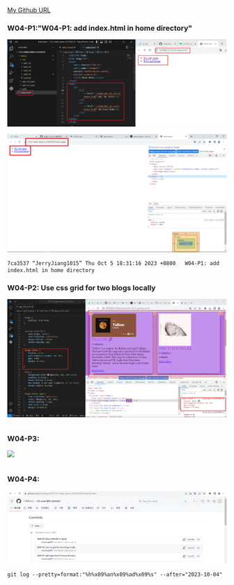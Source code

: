 [My Github URL](https://github.com/JerryJiang1015/1121-sweb-demo-212410210.git)

### W04-P1:"W04-P1: add index.html in home directory"

![](W04-p1-1.png)

![](W04-p1-2.png)

```
7ca3537 “JerryJiang1015” Thu Oct 5 18:31:16 2023 +0800   W04-P1: add index.html in home directory
```

### W04-P2: Use css grid for two blogs locally

![](W04-p2.png)

```

```

### W04-P3:

![](W04-p3.png)

```

```

### W04-P4:

![](W04-p4.png)

```
git log --pretty=format:"%h%x09%an%x09%ad%x09%s" --after="2023-10-04"

```
